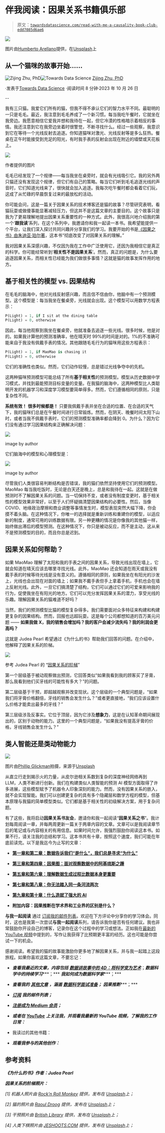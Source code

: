 # 伴我阅读：因果关系书籍俱乐部

> 原文：[`towardsdatascience.com/read-with-me-a-causality-book-club-edd7085d6ae6`](https://towardsdatascience.com/read-with-me-a-causality-book-club-edd7085d6ae6)

![](img/2cce3feba1b32e38247293307551086c.png)

图片由[Humberto Arellano](https://unsplash.com/@bto16180?utm_source=medium&utm_medium=referral)提供，在[Unsplash](https://unsplash.com/?utm_source=medium&utm_medium=referral)上

## 从一个猫咪的故事开始……

[](https://zzhu17.medium.com/?source=post_page-----edd7085d6ae6--------------------------------)![Zijing Zhu, PhD](https://zzhu17.medium.com/?source=post_page-----edd7085d6ae6--------------------------------)[](https://towardsdatascience.com/?source=post_page-----edd7085d6ae6--------------------------------)![Towards Data Science](https://towardsdatascience.com/?source=post_page-----edd7085d6ae6--------------------------------) [Zijing Zhu, PhD](https://zzhu17.medium.com/?source=post_page-----edd7085d6ae6--------------------------------)

·发表于[Towards Data Science](https://towardsdatascience.com/?source=post_page-----edd7085d6ae6--------------------------------) ·阅读时间 8 分钟·2023 年 10 月 26 日

--

我有三只猫。我爱它们所有的猫，但我不得不承认它们的智力水平不同。最聪明的一只是毛毛。最近，我注意到毛毛养成了一个新习惯。每当我吃午餐时，它就坐在我旁边。我愿意相信它爱我并想和我待在一起，但它冷漠的性格暗示着相反的事情。我还注意到它在我旁边坐着时很警觉，不断寻找什么。经过一些观察，我意识到它在等待一个光线反射去追逐。你知道猫咪对激光、光线反射等是多么狂热。餐桌在正午时能接受到充足的阳光，有时我手表的反射会出现在附近的墙壁或天花板上。

![](img/34f743c427c4b525d351722fb1952623.png)

作者提供的图片

毛毛已经发现了一个规律——每当我坐在桌旁时，就会有光线吸引它。我的另外两只猫还没有发现这个规律，但它们有自己的策略。每当它们听到毛毛追逐光线的声音时，它们知道光线来了，很快就会加入追逐。我每次吃午餐时都会看着它们玩，这成了从忙碌的早晨恢复过来的最放松的活动。

你可能会问，这是一篇关于因果关系的技术博客还是猫的故事？尽管研究表明，看猫玩耍或做傻事能显著减轻压力，但这并不是这篇文章的主要目的。这个故事只是我为了更易理解地提出因果关系重要性的一种方式。此外，我很高兴地介绍我的第一个‘**跟我读**’系列，在这个系列中，我邀请你和我一起读一本书。我希望能提供一个平台，让我们深入探讨共同兴趣并分享我们的学习。我要开始的书是[《因果之书》由朱迪亚·珀尔著](https://www.amazon.com/Book-Why-Science-Cause-Effect/dp/046509760X)，这本书“彻底改变了对因果关系的理解。”

我对因果关系深感兴趣，不仅因为我在工作中广泛使用它，还因为我相信它是真正的科学。你可能经常听到‘**相关性不是因果关系**’。然而，真正的问题是，为什么要追逐因果关系，而相关性已经能为我们做很多事情？这就是猫的故事发挥作用的地方。

## 基于相关性的模型 vs. 因果结构

在毛毛的脑海中，他对光线反射感兴趣，而且信不信由你，他脑中有一个预测模型。这个模型是：每当我坐在餐桌旁，光线就会出现。这个模型可以用数学方程表示：

```py
P(Light) = 1, if I sit at the dining table
P(Light) = 0, otherwise
```

因此，每当他观察到我坐在餐桌旁，他就准备去追逐一些光线。很多时候，他是对的。如果我计算他的预测准确率，他在晴天时 99%的时间是对的。1%的不准确可能来自于我没有佩戴手表的情况。其他跟随毛毛行为的猫咪用这些方程表示：

```py
P(Light) = 1, if MaoMao is chasing it
P(Light) = 0, otherwise
```

它们的准确性也类似。然而，它们动作较慢，总是错过光线争夺中的先机。

这两种猫咪预测模型可能总结了所有**基于相关性**的预测模型。模型从历史数据中学习模式，并找到最能预测目标变量的变量。在我猫的脑海中，这两种模型比人类聪明开发的机器学习和深度学习模型要简单得多。然而，它们遵循相同的原则，只是复杂性不同。

**系统有效！** **很多时候都是！** 只要我佩戴手表并坐在合适的位置、在合适的天气下，我的猫咪们总是在午餐时间进行日常锻炼。然而，在阴天、晚餐时间太阳下山时，或者当我不佩戴手表时，它们的预测模型准确率都会降到 0。为什么？因为它们没有通过学习因果结构来正确解决问题：

![](img/07165b5169df37b21f97367e22b21bf8.png)

image by author

它们脑海中的模型和心理模型是：

![](img/ab0cf3195b3cb19cf8c2033c91601661.png)

image by author

尽管我们人类很容易判断结构是否错误，我的猫们依然坚持使用它们的预测模型。MaoMao 每当我吃饭时，无论是白天还是晚上，总是和我待在一起。这就是在做预测时不了解因果关系的问题。当一切保持不变，或者没有制度变更时，基于相关性的模型效果非常好，以至于人们怀疑搞清楚因果结构的必要性。然后，当像 COVID、地缘政治摩擦和商业调整等事情发生时，模型表现突然大幅下降，你会摸不着头脑。在这种情况下，你唯一的选择就是重新训练和重建你的模型，以适应新的制度，通常可用的训练数据有限。另一种更糟的情况是你像我的其他猫一样，始终做出滞后的模型预测。在这种情况下，你只是被动反应，而不是主动，这从来不是预测模型的目的，而且你总是迟到。

## 因果关系如何帮助？

如果 MaoMao 理解了太阳和我的手表之间的因果关系，导致光线出现在墙上，它就会知道在晴天应该去哪里寻找光线。此外，MaoMao 还会知道在雨天或我没有戴手表的时候等待光线是没有意义的。遵循相同的原则，如果我坐在有阳光的沙发上，光线也会出现在对面的墙上；如果我不戴手表但手上拿着手机，手机也会在墙上反射光线。此外，一旦它们搞清楚了结构，它们可以通过它们的可爱来影响我的行为，促使我坐在有阳光的地方。它们可以充分发挥因果关系的潜力，享受光线的乐趣。理解因果关系的猫难道不好吗？

当然，我们的预测模型比猫的模型复杂得多。我们需要面对众多特征来构建和构建更复杂的因果结构。然而，回报也远超玩耍。这是每个公司都想知道的百万美元问题 —— **如果我做 X，我的销售会增加吗？我的客户会减少流失吗？我的利润会更高吗？**

这就是 Judea Pearl 希望通过《为什么的书》帮助我们回答的问题。在介绍中，他解释了因果关系的阶梯。

![](img/f25be3ab0a72e2faff07ed88f75c6b7f.png)

参考 Judea Pearl 的 “[因果关系的阶梯](https://hpccsystems.com/resources/causality-2021/)”

第一个层级基于被动观察做出预测，它回答类似“如果我看到我的顾客买了牙膏，那么我看到他们买牙线的可能性有多大？”的问题。

第二层级基于干预，即超越观察并改变现状。这个层级的一个典型问题是，“如果我们将牙膏价格翻倍，牙线的销售会发生什么？”或者更直接地，“我们应该设置什么价格才能卖出最多的牙线？”

第三层级涉及反事实。它位于顶层，因为它涉及**想象力**，这是在认知革命期间展现出的，区别于动物的能力。这里的一个典型问题是，“如果我没有提高牙膏的价格，牙线销售会发生什么？”

## 类人智能还是类动物能力

![](img/f516fe87a5419e267d553a9ee51b499a.png)

图片由[Phillip Glickman](https://unsplash.com/@phillipglickman?utm_source=medium&utm_medium=referral)拍摄，来源于[Unsplash](https://unsplash.com/?utm_source=medium&utm_medium=referral)

从直立行走到揭示火的力量，从皮尔逊相关系数到复杂的深度神经网络再到 LLM，人类不断进行创新。我们在构建类似人类智能的预测 AI 模型方面取得了许多进展，这些模型赋予了机器令人印象深刻的能力。然而，没有因果关系的嵌入，就不会实现智能。我们可以创建更复杂的具有多个隐藏层和数学方程的模型，但基本原理与我猫的简单模型类似。它们都是基于相关性的初级解决方案，用于复杂问题。

有了这些，我将启动**因果关系书友会**，邀请你和我一起阅读“**因果关系之书**”。我计划每周阅读一章，并每两周更新一篇关于两章内容的文章。文章可以是我阅读章节后的笔记或与内容相关的有用信息。如果时间允许，我强烈鼓励你阅读这本书。如果不行，请关注我的总结和学习。这本书共有十章，按照这个速度，我们可能在年底前读完。以下是我迄今为止写的文章：

+   [**第一章和第二章：数据告诉我们“是什么”，我们总是寻求“为什么”**](https://medium.com/towards-data-science/data-tells-us-what-and-we-always-seek-for-why-66da7dc3f24d)

+   [**第三章和第四章：因果图：面对观察数据中的阿基琉斯之踵**](https://medium.com/towards-data-science/causal-diagram-confronting-the-achilles-heel-in-observational-data-a69cdb1c4818)

+   [**第五章和第六章：理解数据生成过程比数据本身更重要**](https://medium.com/towards-data-science/why-understanding-the-data-generation-process-is-more-important-than-the-data-itself-f1b3b847e662)

+   [**第七章和第八章：你无法踏入同一条河流两次**](https://medium.com/towards-data-science/you-cant-step-in-the-same-river-twice-cfacf7cee305)

+   [**第九章和第十章：什么造就了强大的 AI**](https://medium.com/towards-data-science/what-makes-a-strong-ai-012315722793)

+   **附加内容：因果推断在学术界和工业界的区别是什么？**

**与我一起阅读** 通过 [订阅我的邮件列表](https://zzhu17.medium.com/subscribe)。欢迎在下方评论中分享你的学习体会。同时，这也是我第一次尝试**与我一起阅读**系列，请告诉我你是否有任何建议。我也非常鼓励你开设自己的博客，记录你在这个过程中的学习或想法。正如我在[最新的 YouTube 视频](https://youtu.be/oFDl0-SKAL8?si=r1QiRIizhDBdvX-A)中提到的，写作让我获得了比预期更丰富的经历。这也可能是你尝试一下的机会。

感谢阅读。希望我的猫的故事能激励你更多地了解因果关系，并与我一起踏上这段旅程。如果你喜欢这篇文章，不要忘记：

+   ***查看我最近的文章，内容包括*** [***数据讲故事中的 4D：将科学变为艺术***](https://medium.com/towards-data-science/the-4ds-in-data-storytelling-making-art-out-of-science-c4998ed7875e)；***数据科学中的持续学习******；*** ***我如何成为数据科学家******；***

+   ***查看我的*** [***其他文章***](https://zzhu17.medium.com/my-blog-posts-gallery-ac6e01fe5cc3) ***，涵盖*** [***数据科学面试准备***](https://zzhu17.medium.com/list/data-science-interview-preparation-bfb0986a61a3)***；*** ***因果推断******；***

+   [***订阅***](https://zzhu17.medium.com/subscribe) ***我的邮件列表；***

+   [***注册成为 Medium 会员***](https://zzhu17.medium.com/membership)***；***

+   ***或者在*** [***YouTube***](https://youtube.com/channel/UCMs6go1pvY5OOy1DXVtMo5A) ***上关注我，并观看我最新的 YouTube 视频，了解我的工作日常：***

+   我读过的其他书籍：

+   ***观看我参与的其他创作：***

## 参考资料

***《为什么的书》作者：Judea Pearl***

***因果关系的阶梯照片：***

*[1] 机器人照片由* [*Rock’n Roll Monkey*](https://unsplash.com/@rocknrollmonkey?utm_source=medium&utm_medium=referral) *提供，发布在* [*Unsplash*](https://unsplash.com/?utm_source=medium&utm_medium=referral)*上；*

*[2] 猫的照片由* [*Raoul Droog*](https://unsplash.com/@raouldroog?utm_source=medium&utm_medium=referral) *提供，发布在* [*Unsplash*](https://unsplash.com/?utm_source=medium&utm_medium=referral)*上；*

*[3] 干预照片由* [*British Library*](https://unsplash.com/@britishlibrary?utm_source=medium&utm_medium=referral) *提供，发布在* [*Unsplash*](https://unsplash.com/?utm_source=medium&utm_medium=referral)*上；*

*[4] 人类下棋照片由* [*JESHOOTS.COM*](https://unsplash.com/@jeshoots?utm_source=medium&utm_medium=referral) *提供，发布在* [*Unsplash*](https://unsplash.com/?utm_source=medium&utm_medium=referral)*上；*

